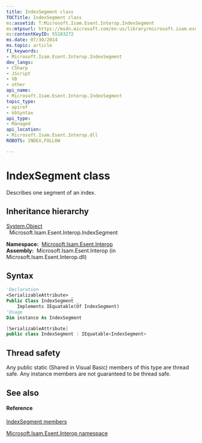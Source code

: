 ```yaml
---
title: IndexSegment class
TOCTitle: IndexSegment class
ms:assetid: T:Microsoft.Isam.Esent.Interop.IndexSegment
ms:mtpsurl: https://msdn.microsoft.com/en-us/library/microsoft.isam.esent.interop.indexsegment(v=EXCHG.10)
ms:contentKeyID: 55103272
ms.date: 07/30/2014
ms.topic: article
f1_keywords:
- Microsoft.Isam.Esent.Interop.IndexSegment
dev_langs:
- CSharp
- JScript
- VB
- other
api_name: 
- Microsoft.Isam.Esent.Interop.IndexSegment
topic_type: 
- apiref
- kbSyntax
api_type: 
- Managed
api_location: 
- Microsoft.Isam.Esent.Interop.dll
ROBOTS: INDEX,FOLLOW

---
```


# IndexSegment class

Describes one segment of an index.

## Inheritance hierarchy

[System.Object](https://docs.microsoft.com/dotnet/api/system.object?redirectedfrom=MSDN)  
  Microsoft.Isam.Esent.Interop.IndexSegment  

**Namespace:**  [Microsoft.Isam.Esent.Interop](hh596136\(v=exchg.10\).md)  
**Assembly:**  Microsoft.Isam.Esent.Interop (in Microsoft.Isam.Esent.Interop.dll)

## Syntax

``` vb
'Declaration
<SerializableAttribute> _
Public Class IndexSegment _
    Implements IEquatable(Of IndexSegment)
'Usage
Dim instance As IndexSegment
```

``` csharp
[SerializableAttribute]
public class IndexSegment : IEquatable<IndexSegment>
```

## Thread safety

Any public static (Shared in Visual Basic) members of this type are thread safe. Any instance members are not guaranteed to be thread safe.

## See also

#### Reference

[IndexSegment members](dn350930\(v=exchg.10\).md)

[Microsoft.Isam.Esent.Interop namespace](hh596136\(v=exchg.10\).md)

